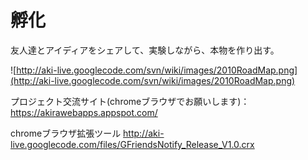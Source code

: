 # 孵化 #

友人達とアイディアをシェアして、実験しながら、本物を作り出す。

![http://aki-live.googlecode.com/svn/wiki/images/2010RoadMap.png](http://aki-live.googlecode.com/svn/wiki/images/2010RoadMap.png)

プロジェクト交流サイト(chromeブラウザでお願いします)：
https://akirawebapps.appspot.com/

chromeブラウザ拡張ツール
http://aki-live.googlecode.com/files/GFriendsNotify_Release_V1.0.crx